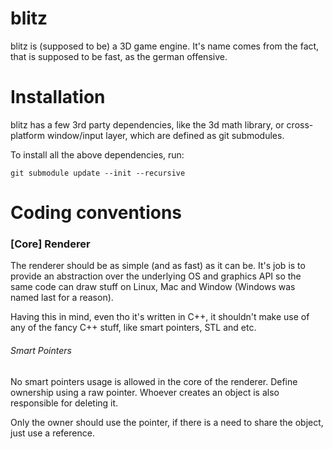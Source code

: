 # blitz
blitz is (supposed to be) a 3D game engine. It's name comes from the fact, that is supposed to be fast, as the german offensive.

# Installation
blitz has a few 3rd party dependencies, like the 3d math library, or cross-platform window/input layer, which are defined as git submodules.

To install all the above dependencies, run:
```
git submodule update --init --recursive
```

# Coding conventions

### [Core] Renderer

The renderer should be as simple (and as fast) as it can be. It's job is to provide
an abstraction over the underlying OS and graphics API so the same code can draw stuff on Linux, 
Mac and Window (Windows was named last for a reason).

Having this in mind, even tho it's written in C++, it shouldn't make use of any of 
the fancy C++ stuff, like smart pointers, STL and etc.

###### Smart Pointers
No smart pointers usage is allowed in the core of the renderer.
Define ownership using a raw pointer. Whoever creates an object is also responsible
for deleting it.

Only the owner should use the pointer, if there is a need to share the object, just
use a reference.